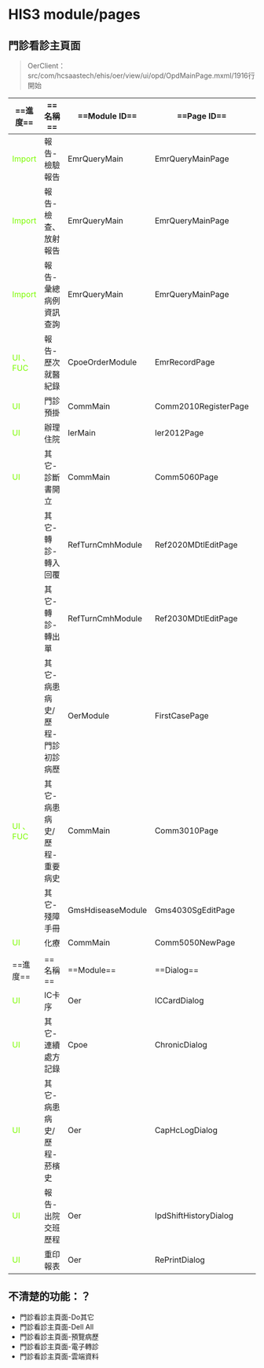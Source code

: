 # HIS3 module/pages

## 門診看診主頁面

> OerClient：src/com/hcsaastech/ehis/oer/view/ui/opd/OpdMainPage.mxml/1916行開始

| ==進度==                                       | ==名稱==                        | ==Module ID==     | ==Page ID==           | ==DB Table==                                          |
| ---------------------------------------------- | ------------------------------- | ----------------- | --------------------- | ----------------------------------------------------- |
| <font style="color:LawnGreen"> Import</font>   | 報告-檢驗報告                   | EmrQueryMain      | EmrQueryMainPage      |                                                       |
| <font style="color:LawnGreen"> Import</font>   | 報告-檢查、放射報告             | EmrQueryMain      | EmrQueryMainPage      |                                                       |
| <font style="color:LawnGreen"> Import</font>   | 報告-彙總病例資訊查詢           | EmrQueryMain      | EmrQueryMainPage      |                                                       |
| <font style="color:LawnGreen"> UI 、FUC</font> | 報告-歷次就醫紀錄               | CpoeOrderModule   | EmrRecordPage         |                                                       |
| <font style="color:LawnGreen"> UI </font>      | 門診預掛                        | CommMain          | Comm2010RegisterPage  |                                                       |
| <font style="color:LawnGreen"> UI </font>      | 辦理住院                        | IerMain           | Ier2012Page           |                                                       |
| <font style="color:LawnGreen"> UI </font>      | 其它-診斷書開立                 | CommMain          | Comm5060Page          |                                                       |
|                                                | 其它-轉診-轉入回覆              | RefTurnCmhModule  | Ref2020MDtlEditPage   |                                                       |
|                                                | 其它-轉診-轉出單                | RefTurnCmhModule  | Ref2030MDtlEditPage   |                                                       |
|                                                | 其它-病患病史/歷程-門診初診病歷 | OerModule         | FirstCasePage         |                                                       |
| <font style="color:LawnGreen"> UI 、FUC</font> | 其它-病患病史/歷程-重要病史     | CommMain          | Comm3010Page          | EMR_PAT_DISEASE_VIEW<br />COM_ORDERINDICATIONBAS_VIEW |
|                                                | 其它-殘障手冊                   | GmsHdiseaseModule | Gms4030SgEditPage     |                                                       |
| <font style="color:LawnGreen"> UI </font>      | 化療                            | CommMain          | Comm5050NewPage       |                                                       |
|                                                |                                 |                   |                       |                                                       |
| ==進度==                                       | ==名稱==                        | ==Module==        | ==Dialog==            | ==DB Table==                                          |
| <font style="color:LawnGreen"> UI </font>      | IC卡序                          | Oer               | ICCardDialog          |                                                       |
| <font style="color:LawnGreen"> UI </font>      | 其它-連續處方記錄               | Cpoe              | ChronicDialog         |                                                       |
| <font style="color:LawnGreen"> UI </font>      | 其它-病患病史/歷程-菸檳史       | Oer               | CapHcLogDialog        |                                                       |
| <font style="color:LawnGreen"> UI </font>      | 報告-出院交班歷程               | Oer               | IpdShiftHistoryDialog |                                                       |
| <font style="color:LawnGreen"> UI </font>      | 重印報表                        | Oer               | RePrintDialog         |                                                       |





## 不清楚的功能：？

- 門診看診主頁面-Do其它
- 門診看診主頁面-Dell All
- 門診看診主頁面-預覽病歷
- 門診看診主頁面-電子轉診
- 門診看診主頁面-雲端資料

